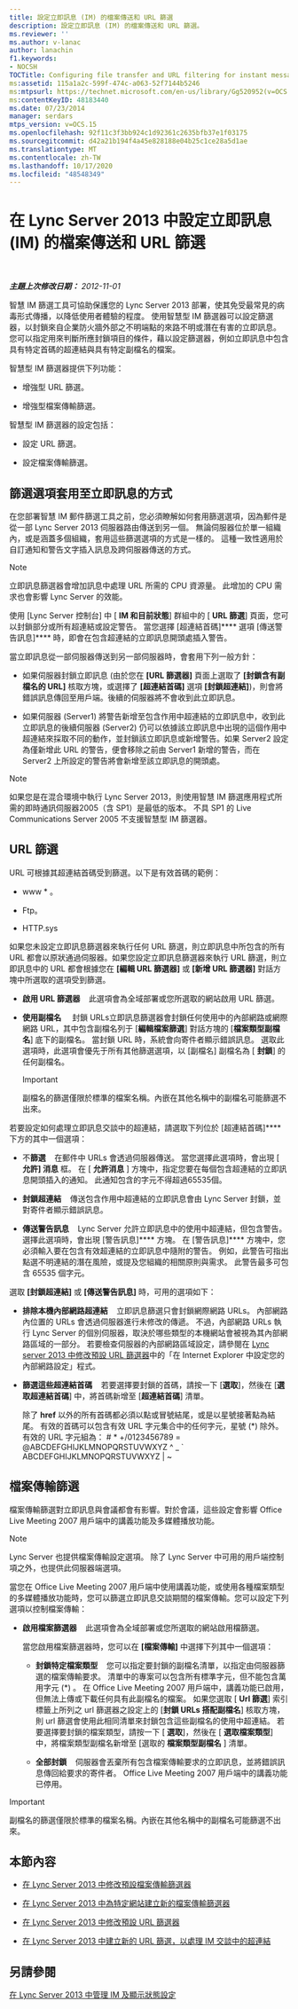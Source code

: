 ```yaml
---
title: 設定立即訊息 (IM) 的檔案傳送和 URL 篩選
description: 設定立即訊息 (IM) 的檔案傳送和 URL 篩選。
ms.reviewer: ''
ms.author: v-lanac
author: lanachin
f1.keywords:
- NOCSH
TOCTitle: Configuring file transfer and URL filtering for instant messaging (IM)
ms:assetid: 115a1a2c-599f-474c-a063-52f7144b5246
ms:mtpsurl: https://technet.microsoft.com/en-us/library/Gg520952(v=OCS.15)
ms:contentKeyID: 48183440
ms.date: 07/23/2014
manager: serdars
mtps_version: v=OCS.15
ms.openlocfilehash: 92f11c3f3bb924c1d92361c2635bfb37e1f03175
ms.sourcegitcommit: d42a21b194f4a45e828188e04b25c1ce28a5d1ae
ms.translationtype: MT
ms.contentlocale: zh-TW
ms.lasthandoff: 10/17/2020
ms.locfileid: "48548349"
---
```

# <a name="configuring-file-transfer-and-url-filtering-for-instant-messaging-im-in-lync-server-2013"></a>在 Lync Server 2013 中設定立即訊息 (IM) 的檔案傳送和 URL 篩選

<div data-xmlns="http://www.w3.org/1999/xhtml">

<div class="topic" data-xmlns="http://www.w3.org/1999/xhtml" data-msxsl="urn:schemas-microsoft-com:xslt" data-cs="https://msdn.microsoft.com/">

<div data-asp="https://msdn2.microsoft.com/asp">



</div>

<div id="mainSection">

<div id="mainBody">

<span> </span>

_**主題上次修改日期：** 2012-11-01_

智慧 IM 篩選工具可協助保護您的 Lync Server 2013 部署，使其免受最常見的病毒形式傳播，以降低使用者體驗的程度。 使用智慧型 IM 篩選器可以設定篩選器，以封鎖來自企業防火牆外部之不明端點的來路不明或潛在有害的立即訊息。 您可以指定用來判斷所應封鎖項目的條件，藉以設定篩選器，例如立即訊息中包含具有特定首碼的超連結與具有特定副檔名的檔案。

智慧型 IM 篩選器提供下列功能：

  - 增強型 URL 篩選。

  - 增強型檔案傳輸篩選。

智慧型 IM 篩選器的設定包括：

  - 設定 URL 篩選。

  - 設定檔案傳輸篩選。

<div>

## <a name="how-filtering-options-are-applied-to-instant-messages"></a>篩選選項套用至立即訊息的方式

在您部署智慧 IM 郵件篩選工具之前，您必須瞭解如何套用篩選選項，因為郵件是從一部 Lync Server 2013 伺服器路由傳送到另一個。 無論伺服器位於單一組織內，或是涵蓋多個組織，套用這些篩選選項的方式是一樣的。 這種一致性適用於自訂通知和警告文字插入訊息及跨伺服器傳送的方式。

<div>


> [!NOTE]
> 立即訊息篩選器會增加訊息中處理 URL 所需的 CPU 資源量。 此增加的 CPU 需求也會影響 Lync Server 的效能。



</div>

使用 [Lync Server 控制台] 中 [ **IM 和目前狀態**] 群組中的 [ **URL 篩選**] 頁面，您可以封鎖部分或所有超連結或設定警告。 當您選擇 [超連結首碼]**** 選項 [傳送警告訊息]**** 時，即會在包含超連結的立即訊息開頭處插入警告。

當立即訊息從一部伺服器傳送到另一部伺服器時，會套用下列一般方針：

  - 如果伺服器封鎖立即訊息 (由於您在 **[URL 篩選器]** 頁面上選取了 **[封鎖含有副檔名的 URL]** 核取方塊，或選擇了 **[超連結首碼]** 選項 **[封鎖超連結]**)，則會將錯誤訊息傳回至用戶端。後續的伺服器將不會收到此立即訊息。

  - 如果伺服器 (Server1) 將警告新增至包含作用中超連結的立即訊息中，收到此立即訊息的後續伺服器 (Server2) 仍可以依據該立即訊息中出現的這個作用中超連結來採取不同的動作，並封鎖該立即訊息或新增警告。如果 Server2 設定為僅新增此 URL 的警告，便會移除之前由 Server1 新增的警告，而在 Server2 上所設定的警告將會新增至該立即訊息的開頭處。

<div>


> [!NOTE]
> 如果您是在混合環境中執行 Lync Server 2013，則使用智慧 IM 篩選應用程式所需的即時通訊伺服器2005（含 SP1）是最低的版本。 不具 SP1 的 Live Communications Server 2005 不支援智慧型 IM 篩選器。



</div>

<div>

## <a name="url-filtering"></a>URL 篩選

URL 可根據其超連結首碼受到篩選。以下是有效首碼的範例：

  - www \* 。

  - Ftp。

  - HTTP.sys

如果您未設定立即訊息篩選器來執行任何 URL 篩選，則立即訊息中所包含的所有 URL 都會以原狀通過伺服器。如果您設定立即訊息篩選器來執行 URL 篩選，則立即訊息中的 URL 都會根據您在 **[編輯 URL 篩選器]** 或 **[新增 URL 篩選器]** 對話方塊中所選取的選項受到篩選。

  - **啟用 URL 篩選器**    此選項會為全域部署或您所選取的網站啟用 URL 篩選。

  - **使用副檔名**     封鎖 URLs立即訊息篩選器會封鎖任何使用中的內部網路或網際網路 URL，其中包含副檔名列于 [**編輯檔案篩選**] 對話方塊的 [**檔案類型副檔名**] 底下的副檔名。 當封鎖 URL 時，系統會向寄件者顯示錯誤訊息。 選取此選項時，此選項會優先于所有其他篩選選項，以 [副檔名] 副檔名為 [ **封鎖**] 的任何副檔名。
    
    <div>
    

    > [!IMPORTANT]
    > 副檔名的篩選僅限於標準的檔案名稱。內嵌在其他名稱中的副檔名可能篩選不出來。

    
    </div>

若要設定如何處理立即訊息交談中的超連結，請選取下列位於 [超連結首碼]**** 下方的其中一個選項：

  - 不**篩選**    在郵件中 URLs 會透過伺服器傳送。 當您選擇此選項時，會出現 [ **允許] 消息** 框。 在 [ **允許消息** ] 方塊中，指定您要在每個包含超連結的立即訊息開頭插入的通知。 此通知包含的字元不得超過65535個。

  - **封鎖超連結**    傳送包含作用中超連結的立即訊息會由 Lync Server 封鎖，並對寄件者顯示錯誤訊息。

  - **傳送警告訊息**    Lync Server 允許立即訊息中的使用中超連結，但包含警告。 選擇此選項時，會出現 [警告訊息]**** 方塊。 在 [警告訊息]**** 方塊中，您必須輸入要在包含有效超連結的立即訊息中隨附的警告。 例如，此警告可指出點選不明連結的潛在風險，或提及您組織的相關原則與需求。 此警告最多可包含 65535 個字元。

選取 **[封鎖超連結]** 或 **[傳送警告訊息]** 時，可用的選項如下：

  - **排除本機內部網路超連結**    立即訊息篩選只會封鎖網際網路 URLs。 內部網路內位置的 URLs 會透過伺服器進行未修改的傳遞。 不過，內部網路 URLs 執行 Lync Server 的個別伺服器，取決於哪些類型的本機網站會被視為其內部網路區域的一部分。 若要檢查伺服器的內部網路區域設定，請參閱在 [Lync server 2013 中修改預設 URL 篩選器](lync-server-2013-modify-the-default-url-filter.md)中的「在 Internet Explorer 中設定您的內部網路設定」程式。

  - **篩選這些超連結首碼**    若要選擇要封鎖的首碼，請按一下 [**選取**]，然後在 [**選取超連結首碼**] 中，將首碼新增至 [**超連結首碼**] 清單。
    
    除了 **href** 以外的所有首碼都必須以點或冒號結尾，或是以星號接著點為結尾。 有效的首碼可以包含有效 URL 字元集合中的任何字元，星號 (\*) 除外。 有效的 URL 字元組為： \# \* +/0123456789 = @ABCDEFGHIJKLMNOPQRSTUVWXYZ ^ \_ \` ABCDEFGHIJKLMNOPQRSTUVWXYZ | ~

</div>

<div>

## <a name="file-transfer-filtering"></a>檔案傳輸篩選

檔案傳輸篩選對立即訊息與會議都會有影響。對於會議，這些設定會影響 Office Live Meeting 2007 用戶端中的講義功能及多媒體播放功能。

<div>


> [!NOTE]
> Lync Server 也提供檔案傳輸設定選項。 除了 Lync Server 中可用的用戶端控制項之外，也提供此伺服器端選項。



</div>

當您在 Office Live Meeting 2007 用戶端中使用講義功能，或使用各種檔案類型的多媒體播放功能時，您可以篩選立即訊息交談期間的檔案傳輸。您可以設定下列選項以控制檔案傳輸：

  - **啟用檔案篩選器**    此選項會為全域部署或您所選取的網站啟用檔篩選。
    
    當您啟用檔案篩選器時，您可以在 **[檔案傳輸]** 中選擇下列其中一個選項：
    
      - **封鎖特定檔案類型**    您可以指定要封鎖的副檔名清單，以指定由伺服器篩選的檔案傳輸要求。 清單中的專案可以包含所有標準字元，但不能包含萬用字元 (\*) 。 在 Office Live Meeting 2007 用戶端中，講義功能已啟用，但無法上傳或下載任何具有此副檔名的檔案。 如果您選取 [ **Url 篩選**] 索引標籤上所列之 url 篩選器之設定上的 [**封鎖 URLs 搭配副檔名**] 核取方塊，則 url 篩選會使用此相同清單來封鎖包含這些副檔名的使用中超連結。 若要選擇要封鎖的檔案類型，請按一下 [ **選取**]，然後在 [ **選取檔案類型**] 中，將檔案類型副檔名新增至 [選取的 **檔案類型副檔名** ] 清單。
    
      - **全部封鎖**    伺服器會丟棄所有包含檔案傳輸要求的立即訊息，並將錯誤訊息傳回給要求的寄件者。 Office Live Meeting 2007 用戶端中的講義功能已停用。

<div>


> [!IMPORTANT]
> 副檔名的篩選僅限於標準的檔案名稱。內嵌在其他名稱中的副檔名可能篩選不出來。



</div>

</div>

</div>

<div>

## <a name="in-this-section"></a>本節內容

  - [在 Lync Server 2013 中修改預設檔案傳輸篩選器](lync-server-2013-modify-the-default-file-transfer-filter.md)

  - [在 Lync Server 2013 中為特定網站建立新的檔案傳輸篩選器](lync-server-2013-create-a-new-file-transfer-filter-for-a-specific-site.md)

  - [在 Lync Server 2013 中修改預設 URL 篩選器](lync-server-2013-modify-the-default-url-filter.md)

  - [在 Lync Server 2013 中建立新的 URL 篩選，以處理 IM 交談中的超連結](lync-server-2013-create-a-new-url-filter-to-handle-hyperlinks-in-im-conversations.md)

</div>

<div>

## <a name="see-also"></a>另請參閱


[在 Lync Server 2013 中管理 IM 及顯示狀態設定](lync-server-2013-managing-im-and-presence-settings.md)  
  

</div>

</div>

<span> </span>

</div>

</div>

</div>

